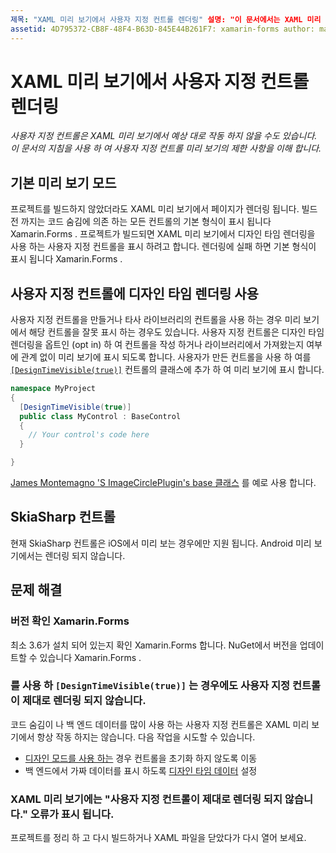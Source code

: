 ```yaml
---
제목: "XAML 미리 보기에서 사용자 지정 컨트롤 렌더링" 설명: "이 문서에서는 XAML 미리 보기에서 사용자 지정 컨트롤을 표시 하는 방법을 설명 합니다."
assetid: 4D795372-CB8F-48F4-B63D-845E44B261F7: xamarin-forms author: maddyleger1: maleger:: 03/27/2019-loc: [ Xamarin.Forms ,]입니다. Xamarin.Essentials
---
```


# <a name="render-custom-controls-in-the-xaml-previewer"></a>XAML 미리 보기에서 사용자 지정 컨트롤 렌더링

_사용자 지정 컨트롤은 XAML 미리 보기에서 예상 대로 작동 하지 않을 수도 있습니다. 이 문서의 지침을 사용 하 여 사용자 지정 컨트롤 미리 보기의 제한 사항을 이해 합니다._

## <a name="basic-preview-mode"></a>기본 미리 보기 모드

프로젝트를 빌드하지 않았더라도 XAML 미리 보기에서 페이지가 렌더링 됩니다. 빌드 전 까지는 코드 숨김에 의존 하는 모든 컨트롤의 기본 형식이 표시 됩니다 Xamarin.Forms . 프로젝트가 빌드되면 XAML 미리 보기에서 디자인 타임 렌더링을 사용 하는 사용자 지정 컨트롤을 표시 하려고 합니다. 렌더링에 실패 하면 기본 형식이 표시 됩니다 Xamarin.Forms .

## <a name="enable-design-time-rendering-for-custom-controls"></a>사용자 지정 컨트롤에 디자인 타임 렌더링 사용

사용자 지정 컨트롤을 만들거나 타사 라이브러리의 컨트롤을 사용 하는 경우 미리 보기에서 해당 컨트롤을 잘못 표시 하는 경우도 있습니다. 사용자 지정 컨트롤은 디자인 타임 렌더링을 옵트인 (opt in) 하 여 컨트롤을 작성 하거나 라이브러리에서 가져왔는지 여부에 관계 없이 미리 보기에 표시 되도록 합니다. 사용자가 만든 컨트롤을 사용 하 여를 [`[DesignTimeVisible(true)]`](xref:System.ComponentModel.DesignTimeVisibleAttribute) 컨트롤의 클래스에 추가 하 여 미리 보기에 표시 합니다.

```csharp
namespace MyProject
{
  [DesignTimeVisible(true)]
  public class MyControl : BaseControl
  {
    // Your control's code here
  }

}
```

[James Montemagno 'S ImageCirclePlugin's base 클래스](https://github.com/jamesmontemagno/ImageCirclePlugin/blob/master/src/ImageCircle/CircleImage.shared.cs) 를 예로 사용 합니다.

## <a name="skiasharp-controls"></a>SkiaSharp 컨트롤

현재 SkiaSharp 컨트롤은 iOS에서 미리 보는 경우에만 지원 됩니다. Android 미리 보기에서는 렌더링 되지 않습니다.

## <a name="troubleshooting"></a>문제 해결

### <a name="check-your-xamarinforms-version"></a>버전 확인 Xamarin.Forms
최소 3.6가 설치 되어 있는지 확인 Xamarin.Forms 합니다. NuGet에서 버전을 업데이트할 수 있습니다 Xamarin.Forms .

### <a name="even-with-designtimevisibletrue-my-custom-control-isnt-rendering-properly"></a>를 사용 하 `[DesignTimeVisible(true)]` 는 경우에도 사용자 지정 컨트롤이 제대로 렌더링 되지 않습니다.
코드 숨김이 나 백 엔드 데이터를 많이 사용 하는 사용자 지정 컨트롤은 XAML 미리 보기에서 항상 작동 하지는 않습니다. 다음 작업을 시도할 수 있습니다.

* [디자인 모드를 사용 하는](index.md#detect-design-mode) 경우 컨트롤을 초기화 하지 않도록 이동
* 백 엔드에서 가짜 데이터를 표시 하도록 [디자인 타임 데이터](design-time-data.md) 설정

### <a name="the-xaml-previewer-shows-the-error-custom-controls-arent-rendering-properly"></a>XAML 미리 보기에는 "사용자 지정 컨트롤이 제대로 렌더링 되지 않습니다." 오류가 표시 됩니다.
프로젝트를 정리 하 고 다시 빌드하거나 XAML 파일을 닫았다가 다시 열어 보세요.
